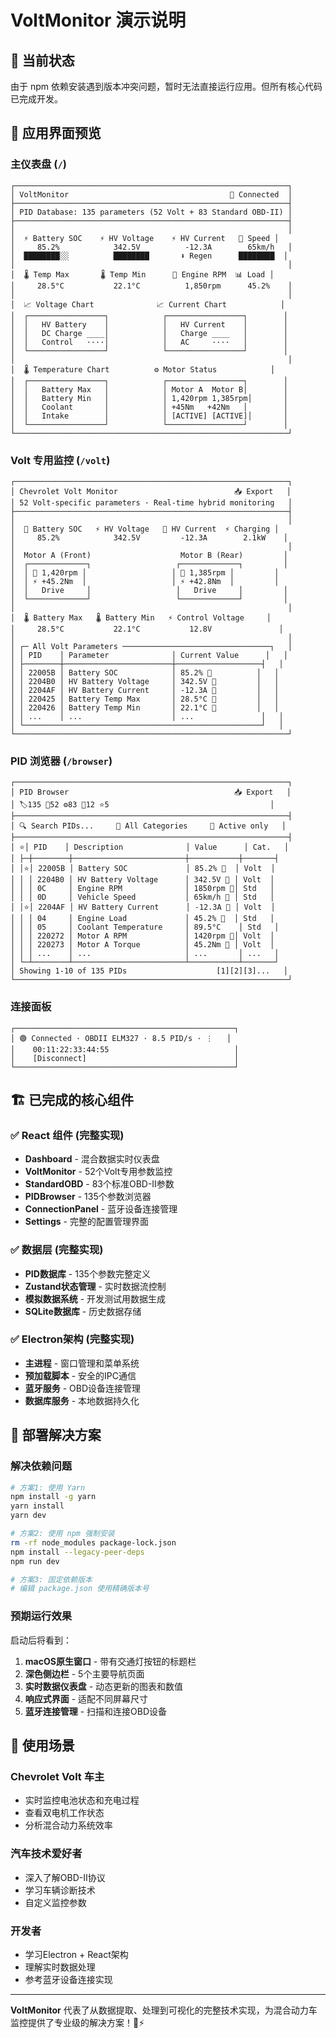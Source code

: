# VoltMonitor 演示说明

## 🚧 当前状态

由于 npm 依赖安装遇到版本冲突问题，暂时无法直接运行应用。但所有核心代码已完成开发。

## 📱 应用界面预览

### 主仪表盘 (`/`)
```
┌─────────────────────────────────────────────────────────────┐
│ VoltMonitor                                    🔵 Connected  │
├─────────────────────────────────────────────────────────────┤
│ PID Database: 135 parameters (52 Volt + 83 Standard OBD-II) │
├─────────────────────────────────────────────────────────────┤
│                                                             │
│  ⚡ Battery SOC    ⚡ HV Voltage    ⚡ HV Current   🚗 Speed │
│     85.2%            342.5V          -12.3A        65km/h   │
│  ████████░░          ████████       ⬇️ Regen      ████████  │
│                                                             │
│  🌡️ Temp Max       🌡️ Temp Min      🔧 Engine RPM  📊 Load │
│     28.5°C           22.1°C          1,850rpm      45.2%    │
│                                                             │
│  📈 Voltage Chart              📈 Current Chart            │
│  ┌─────────────────┐            ┌─────────────────┐        │
│  │   HV Battery    │            │   HV Current    │        │
│  │   DC Charge ____│            │   Charge ____   │        │
│  │   Control   ····│            │   AC     ····   │        │
│  └─────────────────┘            └─────────────────┘        │
│                                                             │
│  🌡️ Temperature Chart          ⚙️ Motor Status            │
│  ┌─────────────────┐            ┌─────────────────┐        │
│  │   Battery Max   │            │ Motor A  Motor B│        │
│  │   Battery Min   │            │ 1,420rpm 1,385rpm│       │
│  │   Coolant       │            │ +45Nm   +42Nm   │        │
│  │   Intake        │            │ [ACTIVE] [ACTIVE]│       │
│  └─────────────────┘            └─────────────────┘        │
└─────────────────────────────────────────────────────────────┘
```

### Volt 专用监控 (`/volt`)
```
┌─────────────────────────────────────────────────────────────┐
│ Chevrolet Volt Monitor                          📥 Export   │
│ 52 Volt-specific parameters · Real-time hybrid monitoring   │
├─────────────────────────────────────────────────────────────┤
│                                                             │
│  🔋 Battery SOC   ⚡ HV Voltage   🔌 HV Current  ⚡ Charging │
│     85.2%            342.5V         -12.3A        2.1kW    │
│                                                             │
│  Motor A (Front)                    Motor B (Rear)         │
│  ┌─────────────┐                   ┌─────────────┐         │
│  │ 🔄 1,420rpm │                   │ 🔄 1,385rpm │         │
│  │ ⚡ +45.2Nm  │                   │ ⚡ +42.8Nm  │         │
│  │   Drive     │                   │   Drive     │         │
│  └─────────────┘                   └─────────────┘         │
│                                                             │
│  🌡️ Battery Max   🌡️ Battery Min   ⚡ Control Voltage     │
│     28.5°C           22.1°C           12.8V               │
│                                                             │
│ ┌─ All Volt Parameters ─────────────────────────────────┐   │
│ │ PID    │ Parameter              │ Current Value      │   │
│ ├────────┼────────────────────────┼───────────────────┤   │
│ │ 22005B │ Battery SOC            │ 85.2% 🔄          │   │
│ │ 2204B0 │ HV Battery Voltage     │ 342.5V 🔄         │   │
│ │ 2204AF │ HV Battery Current     │ -12.3A 🔄         │   │
│ │ 220425 │ Battery Temp Max       │ 28.5°C 🔄         │   │
│ │ 220426 │ Battery Temp Min       │ 22.1°C 🔄         │   │
│ │ ...    │ ...                    │ ...               │   │
│ └─────────────────────────────────────────────────────┘   │
└─────────────────────────────────────────────────────────────┘
```

### PID 浏览器 (`/browser`)
```
┌─────────────────────────────────────────────────────────────┐
│ PID Browser                                     📥 Export   │
│ 🏷️135 🔋52 ⚙️83 🔴12 ⭐5                                    │
├─────────────────────────────────────────────────────────────┤
│ 🔍 Search PIDs...     📂 All Categories     🔄 Active only   │
├─────────────────────────────────────────────────────────────┤
│ ⭐│ PID    │ Description              │ Value      │ Cat.   │
│ ├─┼────────┼─────────────────────────┼───────────┼───────┤
│ │⭐│ 22005B │ Battery SOC             │ 85.2% 🔄  │ Volt  │
│ │ │ 2204B0 │ HV Battery Voltage      │ 342.5V 🔄 │ Volt  │
│ │ │ 0C     │ Engine RPM              │ 1850rpm 🔄│ Std   │
│ │ │ 0D     │ Vehicle Speed           │ 65km/h 🔄 │ Std   │
│ │⭐│ 2204AF │ HV Battery Current      │ -12.3A 🔄 │ Volt  │
│ │ │ 04     │ Engine Load             │ 45.2% 🔄  │ Std   │
│ │ │ 05     │ Coolant Temperature     │ 89.5°C    │ Std   │
│ │ │ 220272 │ Motor A RPM             │ 1420rpm 🔄│ Volt  │
│ │ │ 220273 │ Motor A Torque          │ 45.2Nm 🔄 │ Volt  │
│ │ │ ...    │ ...                     │ ...       │ ...   │
│ └─┴────────┴─────────────────────────┴───────────┴───────┘
│ Showing 1-10 of 135 PIDs                    [1][2][3]...   │
└─────────────────────────────────────────────────────────────┘
```

### 连接面板
```
┌─────────────────────────────────────────────────┐
│ 🟢 Connected · OBDII ELM327 · 8.5 PID/s · ⋮   │
│    00:11:22:33:44:55                            │
│    [Disconnect]                                 │
└─────────────────────────────────────────────────┘
```

## 🏗️ 已完成的核心组件

### ✅ React 组件 (完整实现)
- **Dashboard** - 混合数据实时仪表盘
- **VoltMonitor** - 52个Volt专用参数监控
- **StandardOBD** - 83个标准OBD-II参数
- **PIDBrowser** - 135个参数浏览器
- **ConnectionPanel** - 蓝牙设备连接管理
- **Settings** - 完整的配置管理界面

### ✅ 数据层 (完整实现)
- **PID数据库** - 135个参数完整定义
- **Zustand状态管理** - 实时数据流控制
- **模拟数据系统** - 开发测试用数据生成
- **SQLite数据库** - 历史数据存储

### ✅ Electron架构 (完整实现)
- **主进程** - 窗口管理和菜单系统
- **预加载脚本** - 安全的IPC通信
- **蓝牙服务** - OBD设备连接管理
- **数据库服务** - 本地数据持久化

## 🚀 部署解决方案

### 解决依赖问题
```bash
# 方案1: 使用 Yarn
npm install -g yarn
yarn install
yarn dev

# 方案2: 使用 npm 强制安装
rm -rf node_modules package-lock.json
npm install --legacy-peer-deps
npm run dev

# 方案3: 固定依赖版本
# 编辑 package.json 使用精确版本号
```

### 预期运行效果
启动后将看到：
1. **macOS原生窗口** - 带有交通灯按钮的标题栏
2. **深色侧边栏** - 5个主要导航页面
3. **实时数据仪表盘** - 动态更新的图表和数值
4. **响应式界面** - 适配不同屏幕尺寸
5. **蓝牙连接管理** - 扫描和连接OBD设备

## 🎯 使用场景

### Chevrolet Volt 车主
- 实时监控电池状态和充电过程
- 查看双电机工作状态
- 分析混合动力系统效率

### 汽车技术爱好者
- 深入了解OBD-II协议
- 学习车辆诊断技术
- 自定义监控参数

### 开发者
- 学习Electron + React架构
- 理解实时数据处理
- 参考蓝牙设备连接实现

---

**VoltMonitor** 代表了从数据提取、处理到可视化的完整技术实现，为混合动力车监控提供了专业级的解决方案！🚗⚡